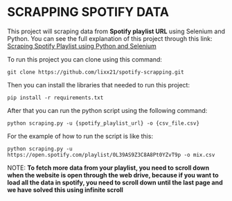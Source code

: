 # SCRAPPING SPOTIFY DATA

This project will scraping data from **Spotify playlist URL** using Selenium and Python. You can see the full explanation of this project through this link: [Scraping Spotify Playlist using Python and Selenium](https://medium.com/@felixpratama242/scraping-spotify-playlist-using-python-and-selenium-17e0175f2db2)

To run this project you can clone using this command:
```
git clone https://github.com/lixx21/spotify-scrapping.git
```

Then you can install the libraries that needed to run this project:
```
pip install -r requirements.txt
```

After that you can run the python script using the following command:
```
python scraping.py -u {spotify_playlist_url} -o {csv_file.csv}
```

For the example of how to run the script is like this:
```
python scraping.py -u https://open.spotify.com/playlist/0L39AS9Z3C8A8Pt0YZvT9p -o mix.csv

```

NOTE:
**To fetch more data from your playlist, you need to scroll down when the website is open through the web drive, because if you want to load all the data in spotify, you need to scroll down until the last page and we have solved this using infinite scroll**